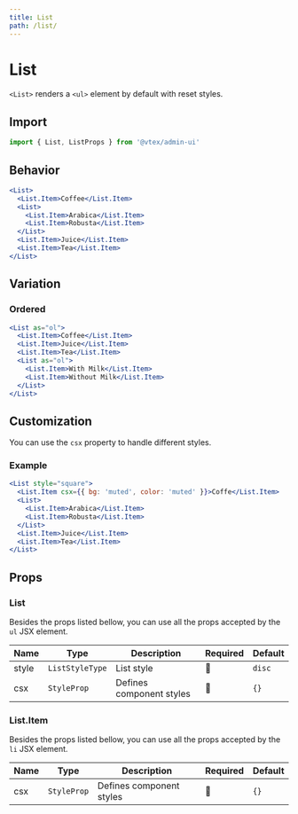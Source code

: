 ```yaml
---
title: List
path: /list/
---
```


# List

`<List>` renders a `<ul>` element by default with reset styles.

## Import

```jsx isStatic
import { List, ListProps } from '@vtex/admin-ui'
```

## Behavior

```jsx live
<List>
  <List.Item>Coffee</List.Item>
  <List>
    <List.Item>Arabica</List.Item>
    <List.Item>Robusta</List.Item>
  </List>
  <List.Item>Juice</List.Item>
  <List.Item>Tea</List.Item>
</List>
```

## Variation

### Ordered

```jsx live
<List as="ol">
  <List.Item>Coffee</List.Item>
  <List.Item>Juice</List.Item>
  <List.Item>Tea</List.Item>
  <List as="ol">
    <List.Item>With Milk</List.Item>
    <List.Item>Without Milk</List.Item>
  </List>
</List>
```

## Customization

You can use the `csx` property to handle different styles.

### Example

```jsx live
<List style="square">
  <List.Item csx={{ bg: 'muted', color: 'muted' }}>Coffe</List.Item>
  <List>
    <List.Item>Arabica</List.Item>
    <List.Item>Robusta</List.Item>
  </List>
  <List.Item>Juice</List.Item>
  <List.Item>Tea</List.Item>
</List>
```

## Props

### List

Besides the props listed bellow, you can use all the props accepted by the `ul` JSX element.

| Name  | Type            | Description              | Required | Default |
| ----- | --------------- | ------------------------ | -------- | ------- |
| style | `ListStyleType` | List style               | 🚫       | `disc`  |
| csx   | `StyleProp`     | Defines component styles | 🚫       | `{}`    |

### List.Item

Besides the props listed bellow, you can use all the props accepted by the `li` JSX element.

| Name | Type        | Description              | Required | Default |
| ---- | ----------- | ------------------------ | -------- | ------- |
| csx  | `StyleProp` | Defines component styles | 🚫       | `{}`    |

